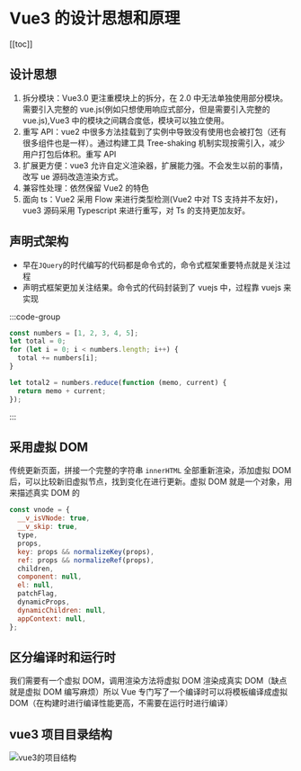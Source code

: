 # Vue3 的设计思想和原理

[[toc]]

## 设计思想

1. 拆分模块：Vue3.0 更注重模块上的拆分，在 2.0 中无法单独使用部分模块。需要引入完整的 vue.js(例如只想使用响应式部分，但是需要引入完整的 vue.js),Vue3 中的模块之间耦合度低，模块可以独立使用。
2. 重写 API：vue2 中很多方法挂载到了实例中导致没有使用也会被打包（还有很多组件也是一样）。通过构建工具 Tree-shaking 机制实现按需引入，减少用户打包后体积。重写 API
3. 扩展更方便：vue3 允许自定义渲染器，扩展能力强。不会发生以前的事情，改写 ue 源码改造渲染方式。
4. 兼容性处理：依然保留 Vue2 的特色
5. 面向 ts：Vue2 采用 Flow 来进行类型检测(Vue2 中对 TS 支持并不友好)，vue3 源码采用 Typescript 来进行重写，对 Ts 的支持更加友好。

## 声明式架构

- 早在`JQuery`的时代编写的代码都是命令式的，命令式框架重要特点就是关注过程
- 声明式框架更加关注结果。命令式的代码封装到了 vuejs 中，过程靠 vuejs 来实现

:::code-group

```js [命令式]
const numbers = [1, 2, 3, 4, 5];
let total = 0;
for (let i = 0; i < numbers.length; i++) {
  total += numbers[i];
}
```

```js [声明式]
let total2 = numbers.reduce(function (memo, current) {
  return memo + current;
});
```

:::

## 采用虚拟 DOM

传统更新页面，拼接一个完整的字符串 `innerHTML` 全部重新渲染，添加虚拟 DOM 后，可以比较新旧虚拟节点，找到变化在进行更新。虚拟 DOM 就是一个对象，用来描述真实 DOM 的

```js
const vnode = {
  __v_isVNode: true,
  __v_skip: true,
  type,
  props,
  key: props && normalizeKey(props),
  ref: props && normalizeRef(props),
  children,
  component: null,
  el: null,
  patchFlag,
  dynamicProps,
  dynamicChildren: null,
  appContext: null,
};
```

## 区分编译时和运行时

我们需要有一个虚拟 DOM，调用渲染方法将虚拟 DOM 渲染成真实 DOM（缺点就是虚拟 DOM 编写麻烦）所以 Vue 专门写了一个编译时可以将模板编译成虚拟 DOM（在构建时进行编译性能更高，不需要在运行时进行编译）

## vue3 项目目录结构

![vue3的项目结构](https://image-bucket-1307756649.cos.ap-chengdu.myqcloud.com/image/20250911110057728.png)
